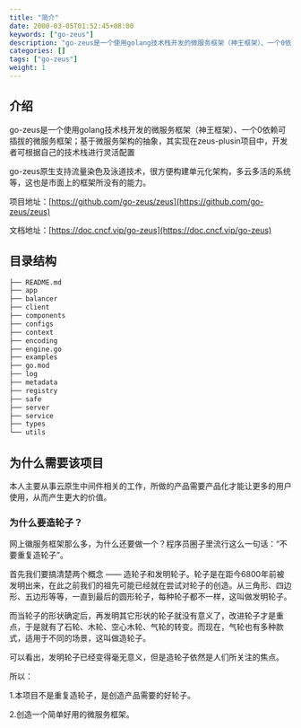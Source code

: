 ```yaml
---
title: "简介"
date: 2000-03-05T01:52:45+08:00
keywords: ["go-zeus"]
description: "go-zeus是一个使用golang技术栈开发的微服务框架（神王框架）、一个0依赖可插拔的微服务框架..."
categories: []
tags: ["go-zeus"]
weight: 1
---
```

## 介绍
go-zeus是一个使用golang技术栈开发的微服务框架（神王框架）、一个0依赖可插拔的微服务框架；基于微服务架构的抽象，其实现在zeus-plusin项目中，开发者可根据自己的技术栈进行灵活配置

go-zeus原生支持流量染色及泳道技术，很方便构建单元化架构，多云多活的系统等，这也是市面上的框架所没有的能力。

项目地址：[https://github.com/go-zeus/zeus](https://github.com/go-zeus/zeus)

文档地址：[https://doc.cncf.vip/go-zeus](https://doc.cncf.vip/go-zeus)

## 目录结构
```bash
├── README.md
├── app
├── balancer
├── client
├── components
├── configs
├── context
├── encoding
├── engine.go
├── examples
├── go.mod
├── log
├── metadata
├── registry
├── safe
├── server
├── service
├── types
└── utils
```

## 为什么需要该项目
本人主要从事云原生中间件相关的工作，所做的产品需要产品化才能让更多的用户使用，从而产生更大的价值。
### 为什么要造轮子？
网上徽服务框架那么多，为什么还要做一个？程序员圈子里流行这么一句话：“不要重复造轮子”。

首先我们要搞清楚两个概念 —— 造轮子和发明轮子。轮子是在距今6800年前被发明出来，在此之前我们的祖先可能已经就在尝试对轮子的创造。从三角形、四边形、五边形等等，一直到最后的圆形轮子，每种轮子都不一样，这叫做发明轮子。

而当轮子的形状确定后，再发明其它形状的轮子就没有意义了，改进轮子才是重点，于是就有了石轮、木轮、空心木轮、气轮的转变。而现在，气轮也有多种款式，适用于不同的场景，这叫做造轮子。

可以看出，发明轮子已经变得毫无意义，但是造轮子依然是人们所关注的焦点。

所以：

1.本项目不是重复造轮子，是创造产品需要的好轮子。

2.创造一个简单好用的微服务框架。
